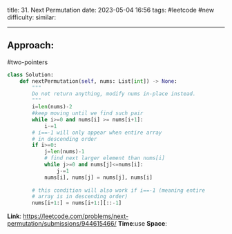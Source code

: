 title: 31. Next Permutation
date: 2023-05-04 16:56
tags: #leetcode #new
difficulty:
similar: 

---
## Approach:
#two-pointers 

```python
class Solution:
    def nextPermutation(self, nums: List[int]) -> None:
        """
        Do not return anything, modify nums in-place instead.
        """
        i=len(nums)-2
        #keep moving until we find such pair
        while i>=0 and nums[i] >= nums[i+1]:
            i-=1
        # i==-1 will only appear when entire array
        # in descending order
        if i>=0:
            j=len(nums)-1
            # find next larger element than nums[i]
            while j>=0 and nums[j]<=nums[i]:
                j-=1
            nums[i], nums[j] = nums[j], nums[i]
        
        # this condition will also work if i==-1 (meaning entire 
        # array is in descending order)
        nums[i+1:] = nums[i+1:][::-1]
```

**Link**: https://leetcode.com/problems/next-permutation/submissions/944615466/
**Time**:use 
**Space**: